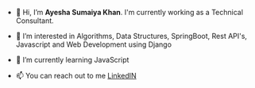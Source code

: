 - 👋 Hi, I’m **Ayesha Sumaiya Khan**. I'm currently working as a Technical Consultant. 

- 👀 I’m interested in Algorithms, Data Structures, SpringBoot, Rest API's, Javascript and Web Development using Django

- 🌱 I’m currently learning JavaScript

- 📫 You can reach out to me [LinkedIN](https://linkedin.com/in/ayeshasumaiya)


<!---
ayeshasumaiyakhan/ayeshasumaiyakhan is a ✨ special ✨ repository because its `README.md` (this file) appears on your GitHub profile.
You can click the Preview link to take a look at your changes.
--->
